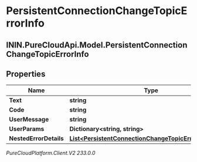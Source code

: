 # PersistentConnectionChangeTopicErrorInfo

## ININ.PureCloudApi.Model.PersistentConnectionChangeTopicErrorInfo

## Properties

|Name | Type | Description | Notes|
|------------ | ------------- | ------------- | -------------|
| **Text** | **string** |  | [optional] |
| **Code** | **string** |  | [optional] |
| **UserMessage** | **string** |  | [optional] |
| **UserParams** | **Dictionary&lt;string, string&gt;** |  | [optional] |
| **NestedErrorDetails** | [**List&lt;PersistentConnectionChangeTopicErrorInfoDetails&gt;**](PersistentConnectionChangeTopicErrorInfoDetails) |  | [optional] |



_PureCloudPlatform.Client.V2 233.0.0_
